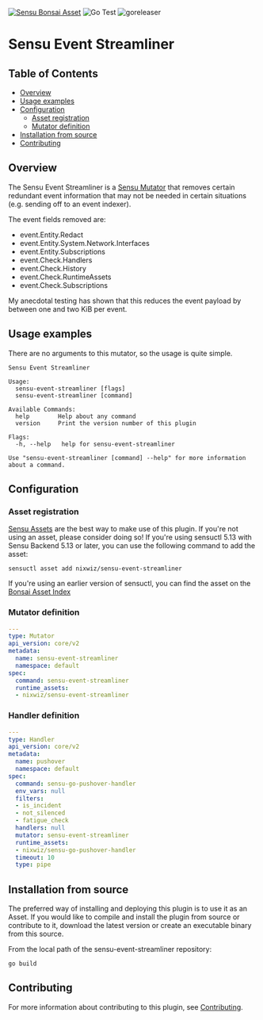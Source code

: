 [![Sensu Bonsai Asset](https://img.shields.io/badge/Bonsai-Download%20Me-brightgreen.svg?colorB=89C967&logo=sensu)](https://bonsai.sensu.io/assets/nixwiz/sensu-event-streamliner)
![Go Test](https://github.com/nixwiz/sensu-event-streamliner/workflows/Go%20Test/badge.svg)
![goreleaser](https://github.com/nixwiz/sensu-event-streamliner/workflows/goreleaser/badge.svg)

# Sensu Event Streamliner

## Table of Contents
- [Overview](#overview)
- [Usage examples](#usage-examples)
- [Configuration](#configuration)
  - [Asset registration](#asset-registration)
  - [Mutator definition](#mutator-definition)
- [Installation from source](#installation-from-source)
- [Contributing](#contributing)

## Overview

The Sensu Event Streamliner is a [Sensu Mutator][2] that removes certain redundant event information
that may not be needed in certain situations (e.g. sending off to an event indexer).

The event fields removed are:

* event.Entity.Redact
* event.Entity.System.Network.Interfaces
* event.Entity.Subscriptions
* event.Check.Handlers
* event.Check.History
* event.Check.RuntimeAssets
* event.Check.Subscriptions

My anecdotal testing has shown that this reduces the event payload by between one and two KiB per event.

## Usage examples

There are no arguments to this mutator, so the usage is quite simple.

```
Sensu Event Streamliner

Usage:
  sensu-event-streamliner [flags]
  sensu-event-streamliner [command]

Available Commands:
  help        Help about any command
  version     Print the version number of this plugin

Flags:
  -h, --help   help for sensu-event-streamliner

Use "sensu-event-streamliner [command] --help" for more information about a command.
```

## Configuration

### Asset registration

[Sensu Assets][4] are the best way to make use of this plugin. If you're not using an asset, please
consider doing so! If you're using sensuctl 5.13 with Sensu Backend 5.13 or later, you can use the
following command to add the asset:

```
sensuctl asset add nixwiz/sensu-event-streamliner
```

If you're using an earlier version of sensuctl, you can find the asset on the [Bonsai Asset Index][3]

### Mutator definition

```yml
---
type: Mutator
api_version: core/v2
metadata:
  name: sensu-event-streamliner
  namespace: default
spec:
  command: sensu-event-streamliner
  runtime_assets:
  - nixwiz/sensu-event-streamliner
```

### Handler definition
```yml
---
type: Handler
api_version: core/v2
metadata:
  name: pushover
  namespace: default
spec:
  command: sensu-go-pushover-handler
  env_vars: null
  filters:
  - is_incident
  - not_silenced
  - fatigue_check
  handlers: null
  mutator: sensu-event-streamliner
  runtime_assets:
  - nixwiz/sensu-go-pushover-handler
  timeout: 10
  type: pipe
```

## Installation from source

The preferred way of installing and deploying this plugin is to use it as an Asset. If you would
like to compile and install the plugin from source or contribute to it, download the latest version
or create an executable binary from this source.

From the local path of the sensu-event-streamliner repository:

```
go build
```

## Contributing

For more information about contributing to this plugin, see [Contributing][1].

[1]: https://github.com/sensu/sensu-go/blob/master/CONTRIBUTING.md
[2]: https://docs.sensu.io/sensu-go/latest/reference/mutators/
[3]: https://bonsai.sensu.io/assets/nixwiz/sensu-event-streamliner
[4]: https://docs.sensu.io/sensu-go/latest/reference/assets/
